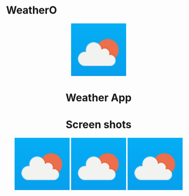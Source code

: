 # WeatherO

<div id="header" align="center">
  <img src="https://raw.githubusercontent.com/tommyshape/WeatherO/master/app/src/main/res/drawable/icon.png" width="150"/>
</div>
<div id="header" align="center">
  <h1>Weather App</h1>
</div>


<div id="header" align="center">
  <h1>Screen shots</h1>
  
  <span id="header">
  <img src="https://raw.githubusercontent.com/tommyshape/WeatherO/master/app/src/main/res/drawable/icon.png" width="150"/>
</span>
<span id="header">
  <img src="https://raw.githubusercontent.com/tommyshape/WeatherO/master/app/src/main/res/drawable/icon.png" width="150"/>
</span>
<span id="header">
  <img src="https://raw.githubusercontent.com/tommyshape/WeatherO/master/app/src/main/res/drawable/icon.png" width="150"/>
</span>
  
  
</div>










